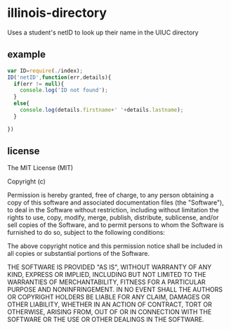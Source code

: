 # illinois-directory
Uses a student's netID to look up their name in the UIUC directory

## example
```js
var ID=require(./index);
ID('netID',function(err,details){
  if(err != null){
    console.log('ID not found');
  }
  else{
    console.log(details.firstname+' '+details.lastname);
  }

})
```

## license
The MIT License (MIT)

Copyright (c) <year> <copyright holders>

Permission is hereby granted, free of charge, to any person obtaining a copy
of this software and associated documentation files (the "Software"), to deal
in the Software without restriction, including without limitation the rights
to use, copy, modify, merge, publish, distribute, sublicense, and/or sell
copies of the Software, and to permit persons to whom the Software is
furnished to do so, subject to the following conditions:

The above copyright notice and this permission notice shall be included in
all copies or substantial portions of the Software.

THE SOFTWARE IS PROVIDED "AS IS", WITHOUT WARRANTY OF ANY KIND, EXPRESS OR
IMPLIED, INCLUDING BUT NOT LIMITED TO THE WARRANTIES OF MERCHANTABILITY,
FITNESS FOR A PARTICULAR PURPOSE AND NONINFRINGEMENT. IN NO EVENT SHALL THE
AUTHORS OR COPYRIGHT HOLDERS BE LIABLE FOR ANY CLAIM, DAMAGES OR OTHER
LIABILITY, WHETHER IN AN ACTION OF CONTRACT, TORT OR OTHERWISE, ARISING FROM,
OUT OF OR IN CONNECTION WITH THE SOFTWARE OR THE USE OR OTHER DEALINGS IN
THE SOFTWARE.